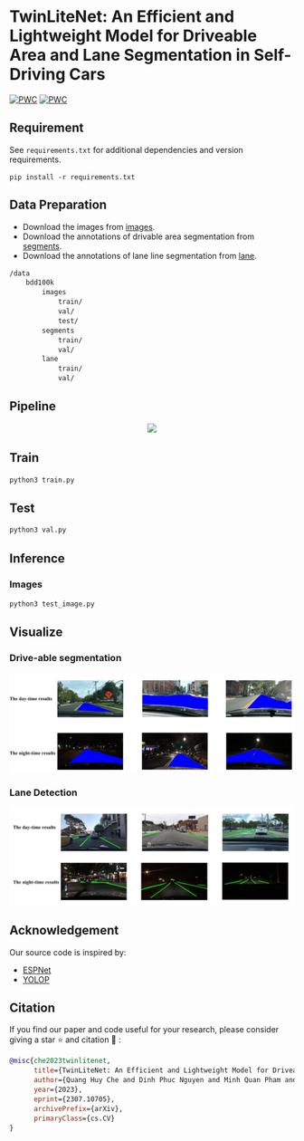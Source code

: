 # TwinLiteNet: An Efficient and Lightweight Model for Driveable Area and Lane Segmentation in Self-Driving Cars

[![PWC](https://img.shields.io/endpoint.svg?url=https://paperswithcode.com/badge/twinlitenet-an-efficient-and-lightweight/lane-detection-on-bdd100k-val)](https://paperswithcode.com/sota/lane-detection-on-bdd100k-val?p=twinlitenet-an-efficient-and-lightweight)
[![PWC](https://img.shields.io/endpoint.svg?url=https://paperswithcode.com/badge/twinlitenet-an-efficient-and-lightweight/drivable-area-detection-on-bdd100k-val)](https://paperswithcode.com/sota/drivable-area-detection-on-bdd100k-val?p=twinlitenet-an-efficient-and-lightweight)

## Requirement

See `requirements.txt` for additional dependencies and version requirements.

```setup
pip install -r requirements.txt
```

## Data Preparation

- Download the images from [images](https://bdd-data.berkeley.edu/).
- Download the annotations of drivable area segmentation from [segments](https://drive.google.com/file/d/1xy_DhUZRHR8yrZG3OwTQAHhYTnXn7URv/view?usp=sharing).
- Download the annotations of lane line segmentation from [lane](https://drive.google.com/file/d/1lDNTPIQj_YLNZVkksKM25CvCHuquJ8AP/view?usp=sharing).

```bash
/data
    bdd100k
        images
            train/
            val/
            test/
        segments
            train/
            val/
        lane
            train/
            val/
```

## Pipeline

<div align=center>
<img src='image\arch.png' width='600'>
</div>

## Train

```python
python3 train.py
```

## Test

```python
python3 val.py
```

## Inference

### Images

```python
python3 test_image.py
```

## Visualize

### Drive-able segmentation

<div align=center>
<img src='image\DA_vs.jpg' width='600'>
</div>

### Lane Detection

<div align=center>
<img src='image\LL_vs.jpg' width='600'>
</div>

## Acknowledgement

Our source code is inspired by:

- [ESPNet](https://github.com/sacmehta/ESPNet)
- [YOLOP](https://github.com/hustvl/YOLOP)

## Citation

If you find our paper and code useful for your research, please consider giving a star ⭐️   and citation 📝 :

```BibTeX
@misc{che2023twinlitenet,
      title={TwinLiteNet: An Efficient and Lightweight Model for Driveable Area and Lane Segmentation in Self-Driving Cars}, 
      author={Quang Huy Che and Dinh Phuc Nguyen and Minh Quan Pham and Duc Khai Lam},
      year={2023},
      eprint={2307.10705},
      archivePrefix={arXiv},
      primaryClass={cs.CV}
}
```
